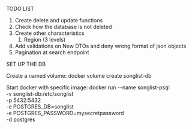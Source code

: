 TODO LIST
1. Create delete and update functions
2. Check how the database is not deleted
3. Create other characteristics
   1. Region (3 levels)
4. Add validations on New DTOs and deny wrong format of json objects
5. Pagination at search endpoint


SET UP THE DB

Create a named volume:
docker volume create songlist-db

Start docker with specific image:
docker run --name songlist-psql \
-v songlist-db:/etc/songlist \
-p 5432:5432 \
-e POSTGRES_DB=songlist \
-e POSTGRES_PASSWORD=mysecretpassword \
-d postgres